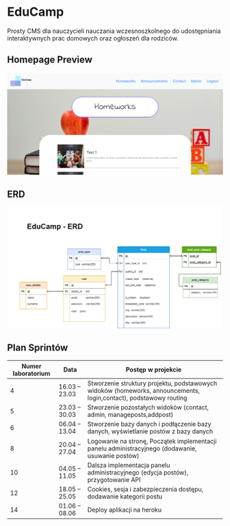 # EduCamp

Prosty CMS dla nauczycieli nauczania wczesnoszkolnego do udostępniania interaktywnych prac domowych oraz ogłoszeń dla rodziców. 

## Homepage Preview
<div style="text-align:center"><img src=https://raw.githubusercontent.com/filip6464/EduCamp/master/homepage_preview.png /></div>

## ERD
<div style="text-align:center"><img src=https://raw.githubusercontent.com/filip6464/EduCamp/master/ERD%20Educamp.png /></div>

## Plan Sprintów

Numer laboratorium | Data | Postęp w projekcie 
---| --- | ---
4|16.03 – 23.03|Stworzenie struktury projektu, podstawowych widoków (homeworks, announcements, login,contact), podstawowy routing 
5|23.03 – 30.03|Stworzenie pozostałych widoków (contact, admin, manageposts,addpost)
6|06.04 – 13.04|Stworzenie bazy danych i podłączenie bazy danych, wyświetlanie postów z bazy danych
8|20.04 – 27.04|Logowanie na stronę, Początek implementacji panelu administracyjnego (dodawanie, usuwanie postów)
10|04.05 – 11.05|Dalsza implementacja panelu administracyjnego (edycja postów), przygotowanie API
12|18.05 – 25.05|Cookies, sesja i zabezpieczenia dostępu, dodawanie kategorii postu
14|01.06 – 08.06|Deploy aplikacji na heroku
